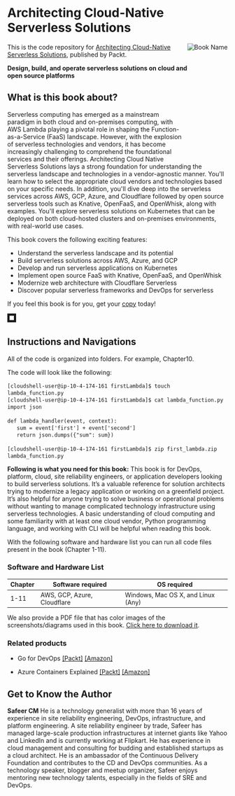 # Architecting Cloud-Native Serverless Solutions

<a href="https://www.packtpub.com/product/architecting-cloud-native-serverless-solutions/9781803230085"><img src="https://m.media-amazon.com/images/I/51p95OQnhOL.jpg" alt="Book Name" height="256px" align="right"></a>

This is the code repository for [Architecting Cloud-Native Serverless Solutions](https://www.packtpub.com/product/architecting-cloud-native-serverless-solutions/9781803230085), published by Packt.

**Design, build, and operate serverless solutions on cloud and open source platforms**

## What is this book about?
Serverless computing has emerged as a mainstream paradigm in both cloud and on-premises computing, with AWS Lambda playing a pivotal role in shaping the Function-as-a-Service (FaaS) landscape. However, with the explosion of serverless technologies and vendors, it has become increasingly challenging to comprehend the foundational services and their offerings.
Architecting Cloud Native Serverless Solutions lays a strong foundation for understanding the serverless landscape and technologies in a vendor-agnostic manner. You'll learn how to select the appropriate cloud vendors and technologies based on your specific needs. In addition, you'll dive deep into the serverless services across AWS, GCP, Azure, and Cloudflare followed by open source serverless tools such as Knative, OpenFaaS, and OpenWhisk, along with examples. You'll explore serverless solutions on Kubernetes that can be deployed on both cloud-hosted clusters and on-premises environments, with real-world use cases.

This book covers the following exciting features: 
* Understand the serverless landscape and its potential
* Build serverless solutions across AWS, Azure, and GCP
* Develop and run serverless applications on Kubernetes
* Implement open source FaaS with Knative, OpenFaaS, and OpenWhisk
* Modernize web architecture with Cloudflare Serverless
* Discover popular serverless frameworks and DevOps for serverless

If you feel this book is for you, get your [copy](https://www.amazon.com/Architecting-Cloud-Native-Serverless-Solutions-ebook/dp/B0BYNX4447) today!

<a href="https://www.packtpub.com/?utm_source=github&utm_medium=banner&utm_campaign=GitHubBanner"><img src="https://raw.githubusercontent.com/PacktPublishing/GitHub/master/GitHub.png" alt="https://www.packtpub.com/" border="5" /></a>

## Instructions and Navigations
All of the code is organized into folders. For example, Chapter10.

The code will look like the following:
```
[cloudshell-user@ip-10-4-174-161 firstLambda]$ touch lambda_function.py
[cloudshell-user@ip-10-4-174-161 firstLambda]$ cat lambda_function.py
import json

def lambda_handler(event, context):
   sum = event['first'] + event['second']
   return json.dumps({"sum": sum})
   
[cloudshell-user@ip-10-4-174-161 firstLambda]$ zip first_lambda.zip lambda_function.py
```

**Following is what you need for this book:**
This book is for DevOps, platform, cloud, site reliability engineers, or application developers looking to build serverless solutions. It’s a valuable reference for solution architects trying to modernize a legacy application or working on a greenfield project. It’s also helpful for anyone trying to solve business or operational problems without wanting to manage complicated technology infrastructure using serverless technologies. A basic understanding of cloud computing and some familiarity with at least one cloud vendor, Python programming language, and working with CLI will be helpful when reading this book.

With the following software and hardware list you can run all code files present in the book (Chapter 1-11).

### Software and Hardware List

| Chapter  | Software required                                                | OS required                        |
| -------- | -----------------------------------------------------------------| -----------------------------------|
| 1-11     | AWS, GCP, Azure, Cloudflare                                      | Windows, Mac OS X, and Linux (Any) |


We also provide a PDF file that has color images of the screenshots/diagrams used in this book. [Click here to download it](https://packt.link/2fHDU).

### Related products <Other books you may enjoy>
* Go for DevOps [[Packt]](https://www.packtpub.com/product/go-for-devops/9781801818896) [[Amazon]](https://www.amazon.com/Go-DevOps-language-Kubernetes-Terraform/dp/1801818894)

* Azure Containers Explained [[Packt]](https://www.packtpub.com/product/azure-containers-explained/9781803231051) [[Amazon]](https://www.amazon.in/Azure-Containers-Explained-technologies-application-ebook/dp/B0BJ7HTF9Z)

## Get to Know the Author
**Safeer CM**
He is a technology generalist with more than 16 years of experience in site reliability engineering, DevOps, infrastructure, and platform engineering. A site reliability engineer by trade, Safeer has managed large-scale production infrastructures at internet giants like Yahoo and LinkedIn and is currently working at Flipkart. He has experience in cloud management and consulting for budding and established startups as a cloud architect. He is an ambassador of the Continuous Delivery Foundation and contributes to the CD and DevOps communities. As a technology speaker, blogger and meetup organizer, Safeer enjoys mentoring new technology talents, especially in the fields of SRE and DevOps.
